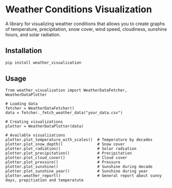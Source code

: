 # Weather Conditions Visualization

A library for visualizing weather conditions that allows you to create graphs of temperature, precipitation, snow cover, wind speed, cloudiness, sunshine hours, and solar radiation.

## Installation

```bash
pip install weather_visualization
```

## Usage
```
from weather_visualization import WeatherDataFetcher, WeatherDataPlotter

# Loading data
fetcher = WeatherDataFetcher()
data = fetcher._fetch_weather_data("your_data.csv")

# Creating visualizations
plotter = WeatherDataPlotter(data)

# Available visualizations
plotter.plot_temperature_with_scales()  # Temperature by decades
plotter.plot_snow_depth()               # Snow cover
plotter.plot_radiation()                # Solar radiation
plotter.plot_precipitation()            # Precipitation
plotter.plot_cloud_cover()              # Cloud cover
plotter.plot_pressure()                 # Pressure
plotter.plot_sunshine()                 # Sunshine during decade
plotter.plot_sunshine_year()            # Sunshine during year
plotter.weather_report()                # General report about sunny days, prepitiation and temperatute
```